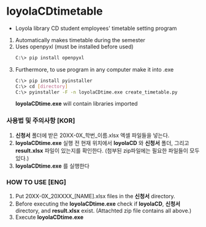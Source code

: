 # loyolaCDtimetable
* Loyola library CD student employees' timetable setting program

1. Automatically makes timetable during the semester
2. Uses openpyxl (must be installed before used)
    ~~~bash
    C:\> pip install openpyxl
    ~~~
3. Furthermore, to use program in any computer make it into .exe
    ~~~bash
    C:\> pip install pyinstaller
    C:\> cd [directory]
    C:\> pyinstaller -F -n loyolaCDtime.exe create_timetable.py
    ~~~
    __loyolaCDtime.exe__ will contain libraries imported

### 사용법 및 주의사항 [KOR]
1. __신청서__ 폴더에 받은 20XX-0X_학번_이름.xlsx 엑셀 파일들을 넣는다.
2. __loyolaCDtime.exe__ 실행 전 현재 위치에서 __loyolaCD__ 와 __신청서__ 폴더, 그리고 __result.xlsx__ 파일이 있는지를 확인한다. (첨부된 zip파일에는 필요한 파일들이 모두 있다.)
3. __loyolaCDtime.exe__ 를 실행한다
    

### HOW TO USE [ENG]
1. Put 20XX-0X_20XXXX_[NAME].xlsx files in the __신청서__ directory.
2. Before executing the __loyolaCDtime.exe__ check if __loyolaCD__, __신청서__ directory, and __result.xlsx__ exist. (Attachted zip file contains all above.)
3. Execute __loyolaCDtime.exe__

